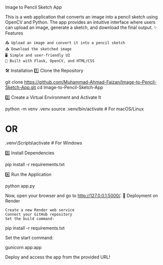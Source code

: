 Image to Pencil Sketch App

This is a web application that converts an image into a pencil sketch using OpenCV and Python. The app provides an intuitive interface where users can upload an image, generate a sketch, and download the final output.
✨ Features

    📤 Upload an image and convert it into a pencil sketch
    📥 Download the sketched image
    🖥️ Simple and user-friendly UI
    🔧 Built with Flask, OpenCV, and HTML/CSS

🛠️ Installation
1️⃣ Clone the Repository

git clone https://github.com/Muhammad-Ahmad-Faizan/Image-to-Pencil-Sketch-App.git
cd Image-to-Pencil-Sketch-App

2️⃣ Create a Virtual Environment and Activate It

python -m venv .venv
source .venv/bin/activate  # For macOS/Linux
# OR
.venv\Scripts\activate  # For Windows

3️⃣ Install Dependencies

pip install -r requirements.txt

4️⃣ Run the Application

python app.py

Now, open your browser and go to http://127.0.0.1:5000/.
🚀 Deployment on Render

    Create a new Render web service
    Connect your GitHub repository
    Set the build command:

pip install -r requirements.txt

Set the start command:

gunicorn app:app

Deploy and access the app from the provided URL!
